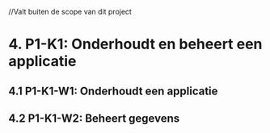 //Valt buiten de scope van dit project

# 4. P1-K1: Onderhoudt en beheert een applicatie


## 4.1 P1-K1-W1: Onderhoudt een applicatie 


## 4.2 P1-K1-W2: Beheert gegevens 
